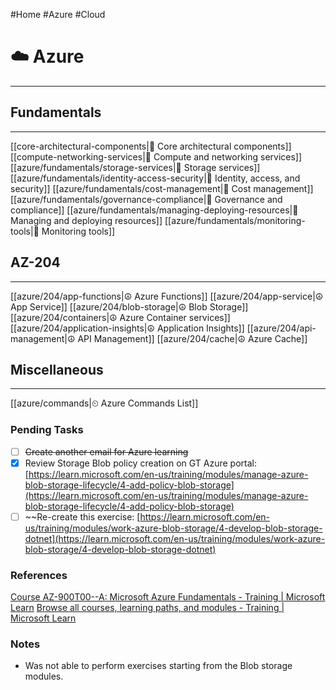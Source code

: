 #Home #Azure #Cloud
# ☁️ Azure
---

## Fundamentals
---

[[core-architectural-components|🕋 Core architectural components]]
[[compute-networking-services|🕋 Compute and networking services]]
[[azure/fundamentals/storage-services|🕋 Storage services]]
[[azure/fundamentals/identity-access-security|🕋 Identity, access, and security]]
[[azure/fundamentals/cost-management|🕋 Cost management]]
[[azure/fundamentals/governance-compliance|🕋 Governance and compliance]]
[[azure/fundamentals/managing-deploying-resources|🕋 Managing and deploying resources]]
[[azure/fundamentals/monitoring-tools|🕋 Monitoring tools]]

## AZ-204
---

[[azure/204/app-functions|☮ Azure Functions]]
[[azure/204/app-service|☮ App Service]]
[[azure/204/blob-storage|☮ Blob Storage]]
[[azure/204/containers|☮ Azure Container services]]
[[azure/204/application-insights|☮ Application Insights]]
[[azure/204/api-management|☮️ API Management]]
[[azure/204/cache|☮️ Azure Cache]]

## Miscellaneous
---

[[azure/commands|⏲ Azure Commands List]]

### Pending Tasks

- [ ] ~~Create another email for Azure learning~~
- [x] Review Storage Blob policy creation on GT Azure portal: [https://learn.microsoft.com/en-us/training/modules/manage-azure-blob-storage-lifecycle/4-add-policy-blob-storage](https://learn.microsoft.com/en-us/training/modules/manage-azure-blob-storage-lifecycle/4-add-policy-blob-storage)
- [ ] ~~Re-create this exercise: [https://learn.microsoft.com/en-us/training/modules/work-azure-blob-storage/4-develop-blob-storage-dotnet](https://learn.microsoft.com/en-us/training/modules/work-azure-blob-storage/4-develop-blob-storage-dotnet)

### References
[Course AZ-900T00--A: Microsoft Azure Fundamentals - Training | Microsoft Learn](https://learn.microsoft.com/en-us/training/courses/az-900t00)
[Browse all courses, learning paths, and modules - Training | Microsoft Learn](https://learn.microsoft.com/en-us/training/browse/?terms=AZ-204&resource_type=learning%20path)

### Notes

- Was not able to perform exercises starting from the Blob storage modules.